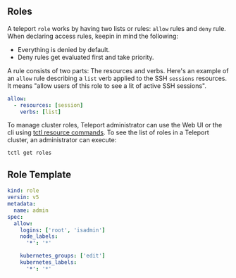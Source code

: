 ## Roles
A teleport `role` works by having two lists or rules: `allow` rules and `deny` rule. When declaring access rules, keepin in mind the following:
- Everything is denied by default.
- Deny rules get evaluated first and take priority.

A rule consists of two parts: The resources and verbs. Here's an example of an  `allow` rule describing a `list` verb applied to the SSH `sessions` resources.
It means "allow users of this role to see a lit of active SSH sessions".

```yaml
allow:
  - resources: [session]
    verbs: [list]
```

To manage cluster roles, Teleport administrator can use the Web UI or the cli using [tctl resource commands](https://goteleport.com/docs/setup/reference/resources/).
To see the list of roles in a Teleport cluster, an administrator can execute:

```
tctl get roles
```



## Role Template

```yaml
kind: role
versin: v5
metadata:
  name: admin
spec:
  allow:
    logins: ['root', 'isadmin']
    node_labels:
      '*': '*'

    kubernetes_groups: ['edit']
    kubernetes_labels:
      '*': '*'
```
